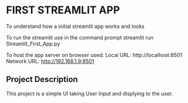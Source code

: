 # FIRST STREAMLIT APP

To understand how a initial streamlit app works and looks

To run the streamlit use in the command prompt
  streamlit run Streamlit_First_App.py

To host the app server on browser used:
  Local URL: http://localhost:8501
  Network URL: http://192.168.1.9:8501

## Project Description

This project is a simple UI taking User Input and displying to the user. 
